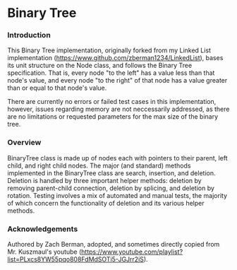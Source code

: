 # Binary Tree
### Introduction
This Binary Tree implementation, originally forked from my Linked List implementation (https://www.github.com/zberman1234/LinkedList), bases its unit structure on the Node class, and follows the Binary Tree specification. That is, every node "to the left" has a value less than that node's value, and every node "to the right" of that node has a value greater than or equal to that node's value. 

There are currently no errors or failed test cases in this implementation, however, issues regarding memory are not neccessarily addressed, as there are no limitations or requested parameters for the max size of the binary tree. 

### Overview
BinaryTree class is made up of nodes each with pointers to their parent, left child, and right child nodes. 
The major (and standard) methods implemented in the BinaryTree class are search, insertion, and deletion.
Deletion is handled by three important helper methods: deletion by removing parent-child connection, deletion by splicing, and deletion by rotation. 
Testing involves a mix of automated and manual tests, the majority of which concern the functionality of deletion and its various helper methods.

### Acknowledgements
Authored by Zach Berman, adopted, and sometimes directly copied from Mr. Kuszmaul's youtube (https://www.youtube.com/playlist?list=PLxcs8YW55pqo808FdMdSOTi5-JGJrr2iS).